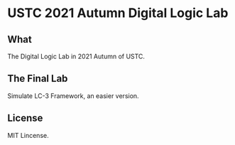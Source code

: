 # USTC 2021 Autumn Digital Logic Lab
## What

The Digital Logic Lab in 2021 Autumn of USTC.

## The Final Lab

Simulate LC-3 Framework, an easier version.

## License

MIT Lincense.
